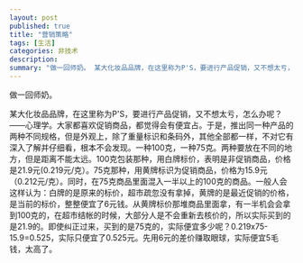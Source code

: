 ```yaml
---
layout: post
published: true
title: "营销策略"
tags: [生活]
categories: 非技术    
description: 
summary: "做一回师奶。 某大化妆品品牌，在这里称为P'S，要进行产品促销，又不想太亏，怎么办呢？——心理学。大家都喜欢促销商品，都觉得会有便宜占。于是，推出同一种产品的两种不同规格，但是外观上，除了重量标识和条码外，其他全部都一样，不对它有深入了解并"
---
```

做一回师奶。  
  
某大化妆品品牌，在这里称为P'S，要进行产品促销，又不想太亏，怎么办呢？——心理学。大家都喜欢促销商品，都觉得会有便宜占。于是，推出同一种产品的两种不同规格，但是外观上，除了重量标识和条码外，其他全部都一样，不对它有深入了解并仔细看，根本不会发现。一种100克，一种75克。两种要放在不同的地方，但是距离不能太远。100克包装那种，用白牌标价，表明是非促销商品，价格是21.9元(0.219元/克）。75克那种，用黄牌标识为促销商品，价格为15.9元（0.212元/克）。同时，在75克商品里面混入一半以上的100克的商品。一般人会这样认为：白牌的是原来的标价，超市疏忽没有拿掉，黄牌的是最近促销的价格，是当前的标价，整整便宜了6元钱。从黄牌标价那堆商品里面拿，有一半机会会拿到100克的，在超市结帐的时候，大部分人是不会重新去核价的，所以实际买到的是21.9的。即使纠正过来，买到的是75克的，实际便宜多少呢？0.219x75-15.9=0.525，实际只便宜了0.525元。先用6元的差价赚取眼球，实际便宜5毛钱，太高了。
